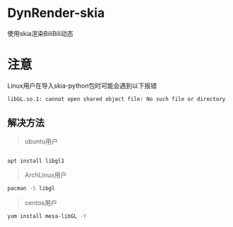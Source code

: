 # DynRender-skia
使用skia渲染BiliBili动态

# 注意

Linux用户在导入skia-python包时可能会遇到以下报错
```bash
libGL.so.1: cannot open shared object file: No such file or directory
```
## 解决方法

> ubuntu用户

```bash

apt install libgl1

```
> ArchLinux用户

```bash
pacman -S libgl
```
> centos用户
```bash
yum install mesa-libGL -Y

```
